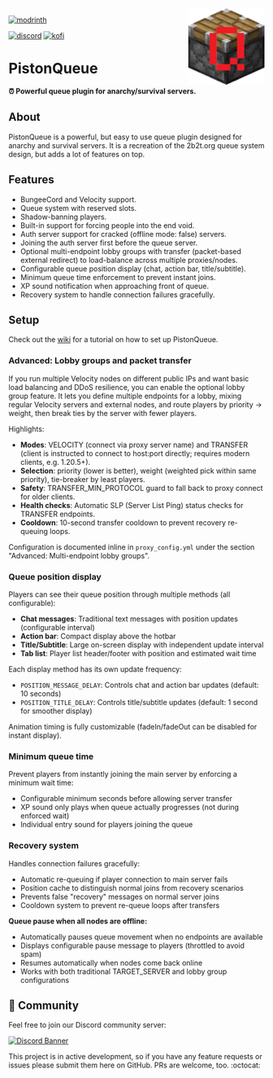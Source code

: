 <img align="right" src="https://github.com/AlexProgrammerDE/PistonQueue/blob/main/images/logo.png?raw=true" height="150" width="150">

[![modrinth](https://cdn.jsdelivr.net/npm/@intergrav/devins-badges@3/assets/cozy/available/modrinth_vector.svg)](https://modrinth.com/plugin/pistonqueue)

[![discord](https://cdn.jsdelivr.net/npm/@intergrav/devins-badges@3/assets/cozy/social/discord-singular_vector.svg)](https://discord.gg/J9bmJNuTJm) [![kofi](https://cdn.jsdelivr.net/npm/@intergrav/devins-badges@3/assets/cozy/donate/kofi-singular_vector.svg)](https://ko-fi.com/alexprogrammerde)

# PistonQueue

**⏰️ Powerful queue plugin for anarchy/survival servers.**

## About

PistonQueue is a powerful, but easy to use queue plugin designed for anarchy and survival servers.
It is a recreation of the 2b2t.org queue system design, but adds a lot of features on top.

## Features

* BungeeCord and Velocity support.
* Queue system with reserved slots.
* Shadow-banning players.
* Built-in support for forcing people into the end void.
* Auth server support for cracked (offline mode: false) servers. 
* Joining the auth server first before the queue server.
* Optional multi-endpoint lobby groups with transfer (packet-based external redirect) to load-balance across multiple proxies/nodes.
* Configurable queue position display (chat, action bar, title/subtitle).
* Minimum queue time enforcement to prevent instant joins.
* XP sound notification when approaching front of queue.
* Recovery system to handle connection failures gracefully.

## Setup

Check out the [wiki](https://github.com/AlexProgrammerDE/PistonQueue/wiki) for a tutorial on how to set up PistonQueue.

### Advanced: Lobby groups and packet transfer

If you run multiple Velocity nodes on different public IPs and want basic load balancing and DDoS resilience, you can enable the optional lobby group feature. It lets you define multiple endpoints for a lobby, mixing regular Velocity servers and external nodes, and route players by priority → weight, then break ties by the server with fewer players.

Highlights:
- **Modes**: VELOCITY (connect via proxy server name) and TRANSFER (client is instructed to connect to host:port directly; requires modern clients, e.g. 1.20.5+).
- **Selection**: priority (lower is better), weight (weighted pick within same priority), tie-breaker by least players.
- **Safety**: TRANSFER_MIN_PROTOCOL guard to fall back to proxy connect for older clients.
- **Health checks**: Automatic SLP (Server List Ping) status checks for TRANSFER endpoints.
- **Cooldown**: 10-second transfer cooldown to prevent recovery re-queuing loops.

Configuration is documented inline in `proxy_config.yml` under the section "Advanced: Multi-endpoint lobby groups".

### Queue position display

Players can see their queue position through multiple methods (all configurable):
- **Chat messages**: Traditional text messages with position updates (configurable interval)
- **Action bar**: Compact display above the hotbar
- **Title/Subtitle**: Large on-screen display with independent update interval
- **Tab list**: Player list header/footer with position and estimated wait time

Each display method has its own update frequency:
- `POSITION_MESSAGE_DELAY`: Controls chat and action bar updates (default: 10 seconds)
- `POSITION_TITLE_DELAY`: Controls title/subtitle updates (default: 1 second for smoother display)

Animation timing is fully customizable (fadeIn/fadeOut can be disabled for instant display).

### Minimum queue time

Prevent players from instantly joining the main server by enforcing a minimum wait time:
- Configurable minimum seconds before allowing server transfer
- XP sound only plays when queue actually progresses (not during enforced wait)
- Individual entry sound for players joining the queue

### Recovery system

Handles connection failures gracefully:
- Automatic re-queuing if player connection to main server fails
- Position cache to distinguish normal joins from recovery scenarios
- Prevents false "recovery" messages on normal server joins
- Cooldown system to prevent re-queue loops after transfers

**Queue pause when all nodes are offline:**
- Automatically pauses queue movement when no endpoints are available
- Displays configurable pause message to players (throttled to avoid spam)
- Resumes automatically when nodes come back online
- Works with both traditional TARGET_SERVER and lobby group configurations

## 🌈 Community

Feel free to join our Discord community server:

[![Discord Banner](https://discord.com/api/guilds/739784741124833301/widget.png?style=banner2)](https://discord.gg/J9bmJNuTJm)

This project is in active development, so if you have any feature requests or issues please submit them here on GitHub. PRs are welcome, too. :octocat:
